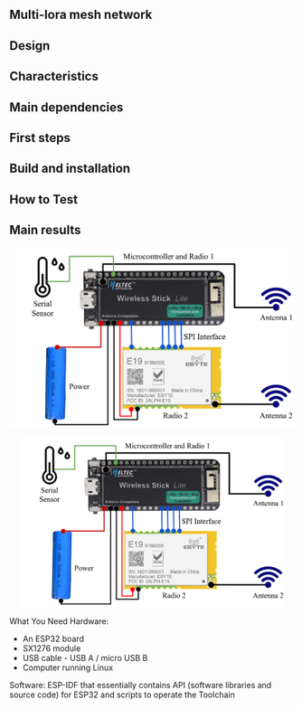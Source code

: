 ## Multi-lora mesh network 

## Design

## Characteristics

## Main dependencies

## First steps

## Build and installation

## How to Test

## Main results

![alt text](https://github.com/luciorp/multi-lora/blob/main/img/sensor.png)

<p align="center">
    <img src="img/sensor.png" height="300"/> 
</p>

What You Need
Hardware:
- An ESP32 board
- SX1276 module
- USB cable - USB A / micro USB B
- Computer running Linux

Software:
ESP-IDF that essentially contains API (software libraries and source code) for ESP32 and scripts to operate the Toolchain
